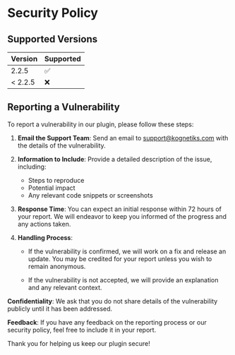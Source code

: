 # Security Policy

## Supported Versions

| Version   | Supported          |
|-----------|--------------------|
|   2.2.5   | :white_check_mark: |
| < 2.2.5   | :x:                |

## Reporting a Vulnerability

To report a vulnerability in our plugin, please follow these steps:

1. **Email the Support Team**: Send an email to [support@kognetiks.com](mailto:support@kognetiks.com) with the details of the vulnerability.

2. **Information to Include**: Provide a detailed description of the issue, including:

    - Steps to reproduce
    - Potential impact
    - Any relevant code snippets or screenshots

3. **Response Time**: You can expect an initial response within 72 hours of your report. We will endeavor to keep you informed of the progress and any actions taken.

4. **Handling Process**:

   - If the vulnerability is confirmed, we will work on a fix and release an update. You may be credited for your report unless you wish to remain anonymous.
   
   - If the vulnerability is not accepted, we will provide an explanation and any relevant context.

**Confidentiality**: We ask that you do not share details of the vulnerability publicly until it has been addressed.

**Feedback**: If you have any feedback on the reporting process or our security policy, feel free to include it in your report.

Thank you for helping us keep our plugin secure!
